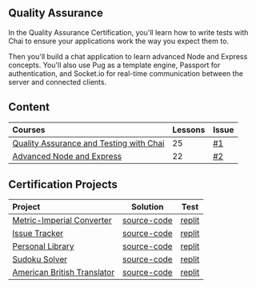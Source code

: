 ## Quality Assurance

In the Quality Assurance Certification, you'll learn how to write tests
with Chai to ensure your applications work the way you expect them to.

Then you'll build a chat application to learn advanced Node and Express
concepts. You'll also use Pug as a template engine, Passport for
authentication, and Socket.io for real-time communication between the server
and connected clients.

## Content

| Courses                                     | Lessons | Issue                                                              |
| :------------------------------------------ | ------- | ------------------------------------------------------------------ |
| [Quality Assurance and Testing with Chai]() | 25      | [#1](https://github.com/dmscn-docs/fcc-quality-assurance/issues/1) |
| [Advanced Node and Express]()               | 22      | [#2](https://github.com/dmscn-docs/fcc-quality-assurance/issues/2) |

## Certification Projects

| Project                                                                                                                                    | Solution         | Test        |
| :----------------------------------------------------------------------------------------------------------------------------------------- | ---------------- | ----------- |
| [Metric-Imperial Converter](https://www.freecodecamp.org/learn/quality-assurance/quality-assurance-projects/metric-imperial-converter)     | [source-code](#) | [replit](#) |
| [Issue Tracker](https://www.freecodecamp.org/learn/quality-assurance/quality-assurance-projects/issue-tracker)                             | [source-code](#) | [replit](#) |
| [Personal Library](https://www.freecodecamp.org/learn/quality-assurance/quality-assurance-projects/personal-library)                       | [source-code](#) | [replit](#) |
| [Sudoku Solver](https://www.freecodecamp.org/learn/quality-assurance/quality-assurance-projects/sudoku-solver)                             | [source-code](#) | [replit](#) |
| [American British Translator](https://www.freecodecamp.org/learn/quality-assurance/quality-assurance-projects/american-british-translator) | [source-code](#) | [replit](#) |
